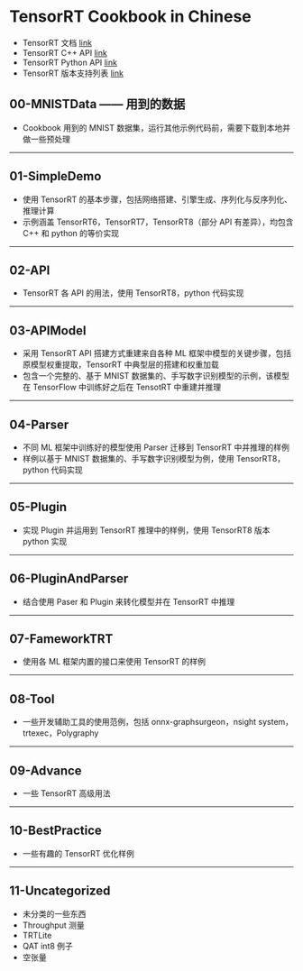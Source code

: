 # TensorRT Cookbook in Chinese

+ TensorRT 文档 [link](https://docs.nvidia.com/deeplearning/tensorrt/developer-guide/index.html)
+ TensorRT C++ API [link](https://docs.nvidia.com/deeplearning/tensorrt/api/c_api)
+ TensorRT Python API [link](https://docs.nvidia.com/deeplearning/tensorrt/api/python_api/)
+ TensorRT 版本支持列表 [link](https://docs.nvidia.com/deeplearning/tensorrt/support-matrix/index.html)

## 00-MNISTData —— 用到的数据
+ Cookbook 用到的 MNIST 数据集，运行其他示例代码前，需要下载到本地并做一些预处理

---
## 01-SimpleDemo
+ 使用 TensorRT 的基本步骤，包括网络搭建、引擎生成、序列化与反序列化、推理计算
+ 示例涵盖 TensorRT6，TensorRT7，TensorRT8（部分 API 有差异），均包含 C++ 和 python 的等价实现

---
## 02-API
+ TensorRT 各 API 的用法，使用 TensorRT8，python 代码实现

---
## 03-APIModel
+ 采用 TensorRT API 搭建方式重建来自各种 ML 框架中模型的关键步骤，包括原模型权重提取，TensorRT 中典型层的搭建和权重加载
+ 包含一个完整的、基于 MNIST 数据集的、手写数字识别模型的示例，该模型在 TensorFlow 中训练好之后在 TensotRT 中重建并推理

---
## 04-Parser
+ 不同 ML 框架中训练好的模型使用 Parser 迁移到 TensorRT 中并推理的样例
+ 样例以基于 MNIST 数据集的、手写数字识别模型为例，使用 TensorRT8，python 代码实现

---
## 05-Plugin
+ 实现 Plugin 并运用到 TensorRT 推理中的样例，使用 TensorRT8 版本 python 实现

---
## 06-PluginAndParser
+ 结合使用 Paser 和 Plugin 来转化模型并在 TensorRT 中推理

---
## 07-FameworkTRT
+ 使用各 ML 框架内置的接口来使用 TensorRT 的样例

---
## 08-Tool
+ 一些开发辅助工具的使用范例，包括 onnx-graphsurgeon，nsight system，trtexec，Polygraphy

---
## 09-Advance
+ 一些 TensorRT 高级用法

---
## 10-BestPractice
+ 一些有趣的 TensorRT 优化样例

---
## 11-Uncategorized
+ 未分类的一些东西
+ Throughput 测量
+ TRTLite
+ QAT int8 例子
+ 空张量


